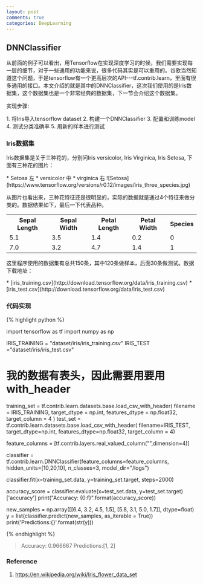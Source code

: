 ```yaml
---
layout: post
comments: true
categories: DeepLearning
---
```

## DNNClassifier
<p>从前面的例子可以看出，用Tensorflow在实现深度学习的时候，我们需要实现每一层的细节，对于一些通用的功能来说，很多代码其实是可以重用的。谷歌当然知道这个问题，于是tensorflow有一个更高层次的API---tf.contrib.learn，里面有很多通用的接口。本文介绍的就是其中的DNNClassifier，这次我们使用的是Iris数据集，这个数据集也是一个非常经典的数据集，下一节会介绍这个数据集。</p>
<p>实现步骤:</p>
1. 将Iris导入tensorflow dataset
2. 构建一个DNNClassifier
3. 配置和训练model
4. 测试分类准确率
5. 用新的样本进行测试

### Iris数据集
<p>Iris数据集是关于三种花的，分别问Iris versicolor, Iris Virginica, Iris Setosa, 下面有三种花的图片：</p>
* Setosa 左
* versicolor 中
* virginica 右
![Setosa](https://www.tensorflow.org/versions/r0.12/images/iris_three_species.jpg)
<p>从图片也看出来，三种花特征还是很明显的，实际的数据就是通过4个特征来做分类的。数据结果如下，最后一下代表品种。</p>
<table>
  <tr>
    <th>Sepal Length</th>
    <th>Sepal Width</th>
    <th>Petal Length</th>
    <th>Petal Width</th>
    <th>Species</th>
  </tr>
  <tr>
    <td>5.1</td>
    <td>3.5</td>
    <td>1.4</td>
    <td>0.2</td>
    <td>0</td>
  </tr>
  <tr>
    <td>7.0</td>
    <td>3.2</td>
    <td>4.7</td>
    <td>1.4</td>
    <td>1</td>
  </tr>
</table>

<p>这里程序使用的数据集有总共150条，其中120条做样本，后面30条做测试。数据下载地址：</p>
* [iris_training.csv](http://download.tensorflow.org/data/iris_training.csv)
* [iris_test.csv](http://download.tensorflow.org/data/iris_test.csv)

### 代码实现
{% highlight python %}

import tensorflow as tf
import numpy as np

IRIS_TRAINING = "dataset/iris/iris_training.csv"
IRIS_TEST ="dataset/iris/iris_test.csv"

# 我的数据有表头，因此需要用要用with_header
training_set = tf.contrib.learn.datasets.base.load_csv_with_header(
    filename = IRIS_TRAINING,
    target_dtype = np.int,
    features_dtype = np.float32,
    target_column = 4
)
test_set = tf.contrib.learn.datasets.base.load_csv_with_header(
    filename=IRIS_TEST,
    target_dtype=np.int,
    features_dtype=np.float32,
    target_column = 4)


feature_columns = [tf.contrib.layers.real_valued_column("",dimension=4)]

classifier = tf.contrib.learn.DNNClassifier(feature_columns=feature_columns,
                                            hidden_units=[10,20,10],
                                            n_classes=3,
                                            model_dir="/logs")

classifier.fit(x=training_set.data,
               y=training_set.target,
               steps=2000)

accuracy_score = classifier.evaluate(x=test_set.data,
                                     y=test_set.target)['accuracy']
print("Accuracy: {0:f}".format(accuracy_score))


new_samples = np.array([[6.4, 3.2, 4.5, 1.5], [5.8, 3.1, 5.0, 1.7]], dtype=float)
y = list(classifier.predict(new_samples, as_iterable = True))
print('Predictions:{}'.format(str(y)))

{% endhighlight %}

> Accuracy: 0.966667
> Predictions:[1, 2]

### Reference
1. https://en.wikipedia.org/wiki/Iris_flower_data_set    

